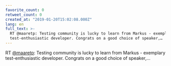```yaml
---
favorite_count: 0
retweet_count: 0
created_at: "2019-01-20T15:02:08.000Z"
lang: en
full_text: >-
  RT @maaretp: Testing community is lucky to learn from Markus - exemplary
  test-enthusiastic developer. Congrats on a good choice of speaker,…
---
```


RT [@maaretp](https://twitter.com/maaretp): Testing community is lucky to learn
from Markus - exemplary test-enthusiastic developer. Congrats on a good choice
of speaker,…
